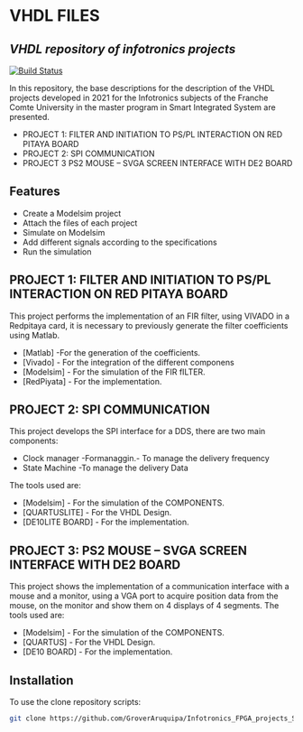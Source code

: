 # VHDL FILES
## _VHDL repository of infotronics projects_


[![Build Status](https://travis-ci.org/joemccann/dillinger.svg?branch=master)](https://travis-ci.org/joemccann/dillinger)

In this repository, the base descriptions for the description of the VHDL projects developed in 2021 for the Infotronics subjects of the Franche Comte University in the master program in Smart Integrated System are presented.

- PROJECT 1: FILTER AND INITIATION TO PS/PL INTERACTION ON RED PITAYA BOARD  
- PROJECT 2: SPI COMMUNICATION 
- PROJECT 3 PS2 MOUSE – SVGA SCREEN INTERFACE WITH DE2 BOARD 
## Features

- Create a Modelsim project
- Attach the files of each project
- Simulate on Modelsim
- Add different signals according to the specifications
- Run the simulation


## PROJECT 1: FILTER AND INITIATION TO PS/PL INTERACTION ON RED PITAYA BOARD

This project performs the implementation of an FIR filter, using VIVADO in a Redpitaya card, it is necessary to previously generate the filter coefficients using Matlab.

- [Matlab] -For the generation of the coefficients.
- [Vivado] - For the integration of the different componens
- [Modelsim] - For the simulation of the FIR fILTER.
- [RedPiyata] - For the implementation.

## PROJECT 2: SPI COMMUNICATION

This project develops the SPI interface for a DDS, there are two main components:
- Clock manager -Formanaggin.- To manage the delivery frequency
- State Machine -To manage the delivery Data

The tools used are:
- [Modelsim] - For the simulation of the COMPONENTS.
- [QUARTUSLITE] - For the VHDL Design.
- [DE10LITE BOARD] - For the implementation.



## PROJECT 3: PS2 MOUSE – SVGA SCREEN INTERFACE WITH DE2 BOARD 
This project shows the implementation of a communication interface with a mouse and a monitor, using a VGA port to acquire position data from the mouse, on the monitor and show them on 4 displays of 4 segments.
The tools used are:
- [Modelsim] - For the simulation of the COMPONENTS.
- [QUARTUS] - For the VHDL Design.
- [DE10 BOARD] - For the implementation.

## Installation

To use the clone repository scripts:


```sh
git clone https://github.com/GroverAruquipa/Infotronics_FPGA_projects_SIS
```
